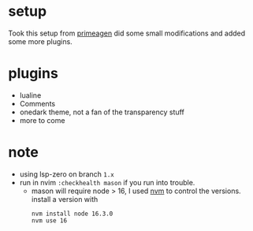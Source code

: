# setup
Took this setup from [primeagen](https://github.com/ThePrimeagen/init.lua) 
did some small modifications and added some more plugins.

# plugins
- lualine
- Comments
- onedark theme, not a fan of the transparency stuff 
- more to come

# note
- using lsp-zero on branch `1.x`
- run in nvim `:checkhealth mason` if you run into trouble.
    - mason will require node > 16, I used [nvm](https://github.com/nvm-sh/nvm)
      to control the versions. install a version with 
      ```
      nvm install node 16.3.0
      nvm use 16
      ```

